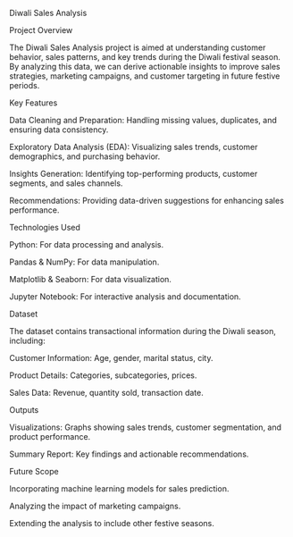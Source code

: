 Diwali Sales Analysis

Project Overview

The Diwali Sales Analysis project is aimed at understanding customer behavior, sales patterns, and key trends during the Diwali festival season. By analyzing this data, we can derive actionable insights to improve sales strategies, marketing campaigns, and customer targeting in future festive periods.



Key Features

Data Cleaning and Preparation: Handling missing values, duplicates, and ensuring data consistency.

Exploratory Data Analysis (EDA): Visualizing sales trends, customer demographics, and purchasing behavior.

Insights Generation: Identifying top-performing products, customer segments, and sales channels.

Recommendations: Providing data-driven suggestions for enhancing sales performance.



Technologies Used

Python: For data processing and analysis.

Pandas & NumPy: For data manipulation.

Matplotlib & Seaborn: For data visualization.

Jupyter Notebook: For interactive analysis and documentation.



Dataset

The dataset contains transactional information during the Diwali season, including:

Customer Information: Age, gender, marital status, city.

Product Details: Categories, subcategories, prices.

Sales Data: Revenue, quantity sold, transaction date.


Outputs

Visualizations: Graphs showing sales trends, customer segmentation, and product performance.

Summary Report: Key findings and actionable recommendations.



Future Scope

Incorporating machine learning models for sales prediction.

Analyzing the impact of marketing campaigns.

Extending the analysis to include other festive seasons.

